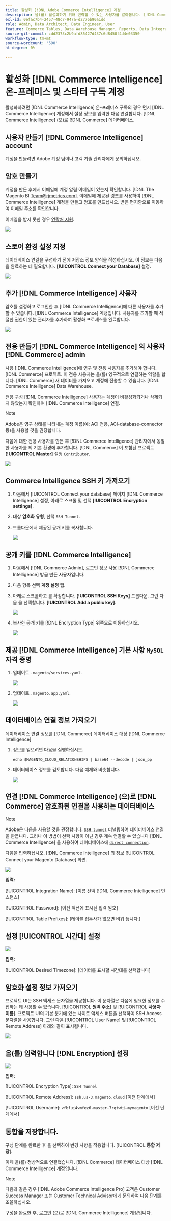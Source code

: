```yaml
---
title: 활성화 [!DNL Adobe Commerce Intelligence] 계정
description: 을(를) 활성화하기 위해 연락할 수 있는 사용자를 알아봅니다. [!DNL Commerce Intelligence] 계정입니다.
exl-id: 0efac7b4-2457-48c7-947a-d2776b90a1dd
role: Admin, Data Architect, Data Engineer, User
feature: Commerce Tables, Data Warehouse Manager, Reports, Data Integration
source-git-commit: cdd2373c2b9afd85427d437c6d8450f4d4e03350
workflow-type: tm+mt
source-wordcount: '590'
ht-degree: 0%

---
```


# 활성화 [!DNL Commerce Intelligence] 온-프레미스 및 스타터 구독 계정

활성화하려면 [!DNL Commerce Intelligence] 온-프레미스 구독의 경우 먼저 [!DNL Commerce Intelligence] 계정에서 설정 정보를 입력한 다음 연결합니다. [!DNL Commerce Intelligence] (으)로 [!DNL Commerce] 데이터베이스. <!-- For information about activation in `Cloud Starter` projects, see [Activating your [!DNL Commerce Intelligence] Account for `Cloud Starter` Subscriptions](../getting-started/cloud-activation.md).-->

## 사용자 만들기 [!DNL Commerce Intelligence] account

계정을 만들려면 Adobe 계정 팀이나 고객 기술 관리자에게 문의하십시오.

## 암호 만들기

계정을 만든 후에서 이메일에 계정 알림 이메일이 있는지 확인합니다. [!DNL The Magento BI Team@rjmetrics.com]. 이메일에 제공된 링크를 사용하여 [!DNL Commerce Intelligence] 계정을 만들고 암호를 만드십시오. 받은 편지함으로 이동하여 이메일 주소를 확인합니다.

이메일을 받지 못한 경우 [연락처 지원](https://experienceleague.adobe.com/docs/commerce-knowledge-base/kb/troubleshooting/miscellaneous/mbi-service-policies.html?lang=en).

![](../assets/create-account-4.png)

## 스토어 환경 설정 지정

데이터베이스 연결을 구성하기 전에 저장소 정보 양식을 작성하십시오. 이 정보는 다음을 완료하는 데 필요합니다. **[!UICONTROL Connect your Database]** 설정.

![](../assets/create-account-6.png)

## 추가 [!DNL Commerce Intelligence] 사용자

암호를 설정하고 로그인한 후 [!DNL Commerce Intelligence]에 다른 사용자를 추가할 수 있습니다. [!DNL Commerce Intelligence] 계정입니다. 사용자를 추가할 때 적절한 권한이 있는 관리자를 추가하여 활성화 프로세스를 완료합니다.

![](../assets/create-account-5.png)

## 전용 만들기 [!DNL Commerce Intelligence] 의 사용자 [!DNL Commerce] admin

사용 [!DNL Commerce Intelligence]에 영구 및 전용 사용자를 추가해야 합니다. [!DNL Commerce] 프로젝트. 이 전용 사용자는 을(를) 영구적으로 연결하는 역할을 합니다. [!DNL Commerce] 새 데이터를 가져오고 계정에 전송할 수 있습니다. [!DNL Commerce Intelligence] Data Warehouse.

전용 구성 [!DNL Commerce Intelligence] 사용자는 계정이 비활성화되거나 삭제되지 않았는지 확인하여 [!DNL Commerce Intelligence] 연결.


>[!NOTE]
>
>Adobe은 영구 상태를 나타내는 계정 이름(예: ACI 전용, ACI-database-connector 등)을 사용할 것을 권장합니다.

다음에 대한 전용 사용자를 만든 후 [!DNL Commerce Intelligence] 관리자에서 동일한 사용자를 의 기본 환경에 추가합니다. [!DNL Commerce] 이 포함된 프로젝트 **[!UICONTROL Master]** 설정 `Contributor`.

![](../assets/commerce-add-user-settings.png)

## Commerce Intelligence SSH 키 가져오기

1. 다음에서 [!UICONTROL Connect your database] 페이지 [!DNL Commerce Intelligence] 설정, 아래로 스크롤 및 선택 **[!UICONTROL Encryption settings]**.

1. 대상 **암호화 유형**, 선택 `SSH Tunnel`.

1. 드롭다운에서 제공된 공개 키를 복사합니다.

   ![](../assets/encryption-setting-new-account.png)

## 공개 키를 [!DNL Commerce Intelligence]

1. 다음에서 [!DNL Commerce Admin], 로그인 정보 사용 [!DNL Commerce Intelligence] 방금 만든 사용자입니다.

1. 다음 항목 선택 **계정 설정** 탭.

1. 아래로 스크롤하고 를 확장합니다. **[!UICONTROL SSH Keys]** 드롭다운. 그런 다음 을 선택합니다. **[!UICONTROL Add a public key]**.

   ![](../assets/add-public-key.png)

1. 복사한 공개 키를 [!DNL Encryption Type] 위쪽으로 이동하십시오.

   ![](../assets/paste-public-key.png)

## 제공 [!DNL Commerce Intelligence] 기본 사항 `MySQL` 자격 증명

1. 업데이트 `.magento/services.yaml`.

   ![](../assets/update-magento-services-yaml.png)

1. 업데이트 `.magento.app.yaml`.

   ![](../assets/magento-app-yaml-relationships.png)

## 데이터베이스 연결 정보 가져오기

데이터베이스 연결 정보를 [!DNL Commerce] 데이터베이스 대상 [!DNL Commerce Intelligence]

1. 정보를 얻으려면 다음을 실행하십시오.

   `echo $MAGENTO_CLOUD_RELATIONSHIPS | base64 --decode | json_pp`

1. 데이터베이스 정보를 검토합니다. 다음 예제와 비슷합니다.

   ![](../assets/example-database-information.png)

## 연결 [!DNL Commerce Intelligence] (으)로 [!DNL Commerce] 암호화된 연결을 사용하는 데이터베이스

>[!NOTE]
>
>Adobe은 다음을 사용할 것을 권장합니다. [`SSH tunnel`](../data-analyst/importing-data/integrations/mysql-via-ssh-tunnel.md) 터널링하여 데이터베이스 연결을 만듭니다. 그러나 이 방법이 선택 사항이 아닌 경우 계속 연결할 수 있습니다 [!DNL Commerce Intelligence] 을 사용하여 데이터베이스에 [`direct connection`](../data-analyst/importing-data/integrations/mysql-via-a-direct-connection.md).

다음을 입력하십시오. [!DNL Commerce Intelligence] 의 정보 [!UICONTROL Connect your Magento Database] 화면.

![](../assets/connect-magento-db.png)

**입력:**

[!UICONTROL Integration Name]: [이름 선택 [!DNL Commerce Intelligence] 인스턴스]

[!UICONTROL Host]: `mbi.internal`

[!UICONTROL Port]: `3306`

[!UICONTROL 사용자 이름]: `mbi`

[!UICONTROL Password]: [이전 섹션에 표시된 입력 암호]

[!UICONTROL Database Name]: `main`

[!UICONTROL Table Prefixes]: [테이블 접두사가 없으면 비워 둡니다.]

## 설정 [!UICONTROL **시간대**] 설정

![](../assets/time-zone-settings.png)

**입력:**

[!UICONTROL Database Timezone]: `UTC`

[!UICONTROL Desired Timezone]: [데이터를 표시할 시간대를 선택합니다]

## 암호화 설정 정보 가져오기

프로젝트 UI는 SSH 액세스 문자열을 제공합니다. 이 문자열은 다음에 필요한 정보를 수집하는 데 사용할 수 있습니다. [!UICONTROL **원격 주소**] 및 [!UICONTROL **사용자 이름**]. 프로젝트 UI의 기본 분기에 있는 사이트 액세스 버튼을 선택하여 SSH Access 문자열을 사용합니다. 그런 다음 [!UICONTROL User Name] 및 [!UICONTROL Remote Address] 아래와 같이 표시됩니다.

![](../assets/master-branch-settings.png)

## 을(를) 입력합니다 [!DNL Encryption] 설정

![](../assets/encryption-settings-2.png)

**입력:**

[!UICONTROL Encryption Type]: `SSH Tunnel`

[!UICONTROL Remote Address]: `ssh.us-3.magento.cloud`  [이전 단계에서]

[!UICONTROL Username]: `vfbfui4vmfez6-master-7rqtwti—mymagento`  [이전 단계에서]

[!UICONTROL Port]: `22`

## 통합을 저장합니다.

구성 단계를 완료한 후 을 선택하여 변경 사항을 적용합니다. [!UICONTROL **통합 저장**].

이제 을(를) 정상적으로 연결했습니다. [!DNL Commerce] 데이터베이스 대상 [!DNL Commerce Intelligence] 계정입니다.

>[!NOTE]
>
>다음과 같은 경우 [!DNL Adobe Commerce Intelligence Pro] 고객은 Customer Success Manager 또는 Customer Technical Advisor에게 문의하여 다음 단계를 조율하십시오.

구성을 완료한 후, [로그인](../getting-started/sign-in.md) (으)로 [!DNL Commerce Intelligence] 계정입니다.

<!---# Activate your [!DNL Commerce Intelligence] Account 

To activate [!DNL Commerce Intelligence] for on-premise or `Cloud Pro` subscriptions, [contact support](https://experienceleague.adobe.com/docs/commerce-knowledge-base/kb/troubleshooting/miscellaneous/mbi-service-policies.html).

>[!NOTE]
>
>Adobe no longer supports new `Cloud Starter` subscriptions.--->
